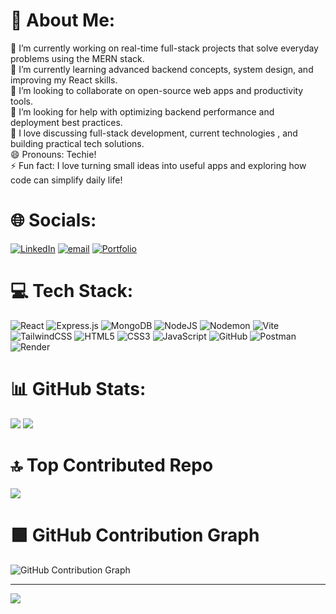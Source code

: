 # 💫 About Me:
🔭 I’m currently working on real-time full-stack projects that solve everyday problems using the MERN stack.<br>🌱 I’m currently learning advanced backend concepts, system design, and improving my React skills.<br>👯 I’m looking to collaborate on open-source web apps and productivity tools.<br>🤔 I’m looking for help with optimizing backend performance and deployment best practices.<br>💬 I love discussing full-stack development, current technologies , and building practical tech solutions.<br>😄 Pronouns: Techie!<br>⚡ Fun fact: I love turning small ideas into useful apps and exploring how code can simplify daily life!


# 🌐 Socials:
[![LinkedIn](https://img.shields.io/badge/LinkedIn-%230077B5.svg?logo=linkedin&logoColor=white)](https://linkedin.com/in/sundar-c) 
[![email](https://img.shields.io/badge/Email-D14836?logo=gmail&logoColor=white)](mailto:csundar2004@gmail.com) 
[![Portfolio](https://img.shields.io/badge/Portfolio-303030?logo=firefox-browser&logoColor=white)](https://sundar-online.netlify.app/)



# 💻 Tech Stack:
![React](https://img.shields.io/badge/react-%2320232a.svg?style=for-the-badge&logo=react&logoColor=%2361DAFB) 
![Express.js](https://img.shields.io/badge/express.js-%23404d59.svg?style=for-the-badge&logo=express&logoColor=%2361DAFB) 
![MongoDB](https://img.shields.io/badge/MongoDB-%234ea94b.svg?style=for-the-badge&logo=mongodb&logoColor=white) 
![NodeJS](https://img.shields.io/badge/node.js-6DA55F?style=for-the-badge&logo=node.js&logoColor=white) 
![Nodemon](https://img.shields.io/badge/NODEMON-%23323330.svg?style=for-the-badge&logo=nodemon&logoColor=%BBDEAD) 
![Vite](https://img.shields.io/badge/vite-%23646CFF.svg?style=for-the-badge&logo=vite&logoColor=white) 
![TailwindCSS](https://img.shields.io/badge/tailwindcss-%2338B2AC.svg?style=for-the-badge&logo=tailwind-css&logoColor=white) 
![HTML5](https://img.shields.io/badge/html5-%23E34F26.svg?style=for-the-badge&logo=html5&logoColor=white) 
![CSS3](https://img.shields.io/badge/css3-%231572B6.svg?style=for-the-badge&logo=css3&logoColor=white) 
![JavaScript](https://img.shields.io/badge/javascript-%23323330.svg?style=for-the-badge&logo=javascript&logoColor=%23F7DF1E) 
![GitHub](https://img.shields.io/badge/github-%23121011.svg?style=for-the-badge&logo=github&logoColor=white) 
![Postman](https://img.shields.io/badge/Postman-FF6C37?style=for-the-badge&logo=postman&logoColor=white) 
![Render](https://img.shields.io/badge/Render-%46E3B7.svg?style=for-the-badge&logo=render&logoColor=white)

# 📊 GitHub Stats:
![](https://nirzak-streak-stats.vercel.app/?user=Sundar2k4&theme=radical&hide_border=false)</t>
![](https://github-readme-stats.vercel.app/api/top-langs/?username=Sundar2k4&theme=radical&hide_border=false&include_all_commits=true&count_private=false&layout=compact)

# 🔝 Top Contributed Repo
![](https://github-contributor-stats.vercel.app/api?username=Sundar2k4&limit=5&theme=dark&combine_all_yearly_contributions=true)

# 🟩 GitHub Contribution Graph

![GitHub Contribution Graph](https://github-contributions-api.deno.dev/Sundar2k4.svg)


---
[![](https://visitcount.itsvg.in/api?id=Sundar2k4&icon=0&color=0)](https://visitcount.itsvg.in)

<!-- Proudly created with GPRM ( https://gprm.itsvg.in ) -->
